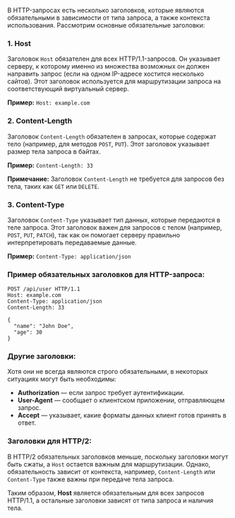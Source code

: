 
В HTTP-запросах есть несколько заголовков, которые являются обязательными в зависимости от типа запроса, а также контекста использования. Рассмотрим основные обязательные заголовки:

### 1. **Host**

Заголовок `Host` обязателен для всех HTTP/1.1-запросов. Он указывает серверу, к которому именно из множества возможных он должен направить запрос (если на одном IP-адресе хостится несколько сайтов). Этот заголовок используется для маршрутизации запроса на соответствующий виртуальный сервер.

**Пример:**
`Host: example.com`
### 2. **Content-Length**

Заголовок `Content-Length` обязателен в запросах, которые содержат тело (например, для методов `POST`, `PUT`). Этот заголовок указывает размер тела запроса в байтах.

**Пример:**
`Content-Length: 33`

**Примечание:** Заголовок `Content-Length` не требуется для запросов без тела, таких как `GET` или `DELETE`.

### 3. **Content-Type**

Заголовок `Content-Type` указывает тип данных, которые передаются в теле запроса. Этот заголовок важен для запросов с телом (например, `POST`, `PUT`, `PATCH`), так как он помогает серверу правильно интерпретировать передаваемые данные.

**Пример:**
`Content-Type: application/json`

### Пример обязательных заголовков для HTTP-запроса:

```
POST /api/user HTTP/1.1
Host: example.com
Content-Type: application/json
Content-Length: 33

{
  "name": "John Doe",
  "age": 30
}
```

### Другие заголовки:

Хотя они не всегда являются строго обязательными, в некоторых ситуациях могут быть необходимы:

- **Authorization** — если запрос требует аутентификации.
- **User-Agent** — сообщает о клиентском приложении, отправляющем запрос.
- **Accept** — указывает, какие форматы данных клиент готов принять в ответ.

### Заголовки для HTTP/2:

В HTTP/2 обязательных заголовков меньше, поскольку заголовки могут быть сжаты, а `Host` остается важным для маршрутизации. Однако, обязательность зависит от контекста, например, `Content-Length` или `Content-Type` также важны при передаче тела запроса.

Таким образом, **Host** является обязательным для всех запросов HTTP/1.1, а остальные заголовки зависят от типа запроса и наличия тела.